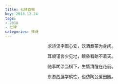 ```yaml
---
title: 七律自嘲
key: 2018.12.24
tags: 
- 2018
- 七律
categories: 律诗
---
```


<p align="center">求诗读字图心安，饮酒煮茶为身闲。
</p>
<p align="center">耳顺谨言少见地，眼昏看路不着天。
</p>
<p align="center">随事糊涂当棋下，生情清醒在花前。
</p>
<p align="center">东游西逛学鹤性，也仿陶公爱田园。
</p>
